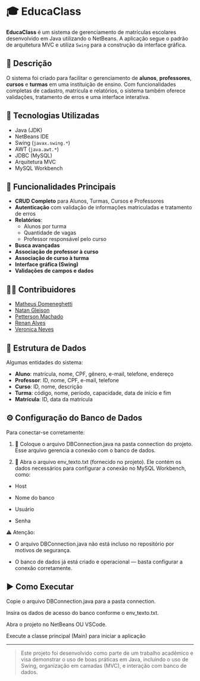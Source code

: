 # 🎓 EducaClass

**EducaClass** é um sistema de gerenciamento de matrículas escolares desenvolvido em Java utilizando o NetBeans. A aplicação segue o padrão de arquitetura MVC e utiliza `Swing` para a construção da interface gráfica.

## 📌 Descrição

O sistema foi criado para facilitar o gerenciamento de **alunos**, **professores**, **cursos** e **turmas** em uma instituição de ensino. Com funcionalidades completas de cadastro, matrícula e relatórios, o sistema também oferece validações, tratamento de erros e uma interface interativa.

## 🚀 Tecnologias Utilizadas

- Java (JDK)
- NetBeans IDE
- Swing (`javax.swing.*`)
- AWT (`java.awt.*`)
- JDBC (MySQL)
- Arquitetura MVC
- MySQL Workbench

## 🧩 Funcionalidades Principais

- **CRUD Completo** para Alunos, Turmas, Cursos e Professores
- **Autenticação** com validação de informações matriculadas e tratamento de erros
- **Relatórios**:
  - Alunos por turma
  - Quantidade de vagas
  - Professor responsável pelo curso
- **Busca avançadas**
- **Associação de professor à curso**
- **Associação de curso à turma**
- **Interface gráfica (Swing)**
- **Validações de campos e dados**

## 🧑‍💻 Contribuidores

- [Matheus Domeneghetti](https://github.com/Sarito333)
- [Natan Gleison](https://github.com/Natan-gleison)
- [Petterson Machado](https://github.com/pettzin)
- [Renan Alves](https://github.com/Renan01032) 
- [Veronica Neves](https://github.com/VeehNB)

## 📂 Estrutura de Dados

Algumas entidades do sistema:

- **Aluno**: matrícula, nome, CPF, gênero, e-mail, telefone, endereço  
- **Professor**: ID, nome, CPF, e-mail, telefone  
- **Curso**: ID, nome, descrição  
- **Turma**: código, nome, período, capacidade, data de início e fim  
- **Matrícula**: ID, data da matrícula

## ⚙️ Configuração do Banco de Dados

Para conectar-se corretamente:

1. 🔄 Coloque o arquivo DBConnection.java na pasta connection do projeto.
Esse arquivo gerencia a conexão com o banco de dados.

2. 📝 Abra o arquivo env_texto.txt (fornecido no projeto).
Ele contém os dados necessários para configurar a conexão no MySQL Workbench, como:

- Host

- Nome do banco

- Usuário

- Senha

⚠️ Atenção:

- O arquivo DBConnection.java não está incluso no repositório por motivos de segurança.

- O banco de dados já está criado e operacional — basta configurar a conexão corretamente.

## ▶️ Como Executar
Copie o arquivo DBConnection.java para a pasta connection.

Insira os dados de acesso do banco conforme o env_texto.txt.

Abra o projeto no NetBeans OU VSCode.

Execute a classe principal (Main) para iniciar a aplicação

---

> Este projeto foi desenvolvido como parte de um trabalho acadêmico e visa demonstrar o uso de boas práticas em Java, incluindo o uso de Swing, organização em camadas (MVC), e interação com banco de dados.
